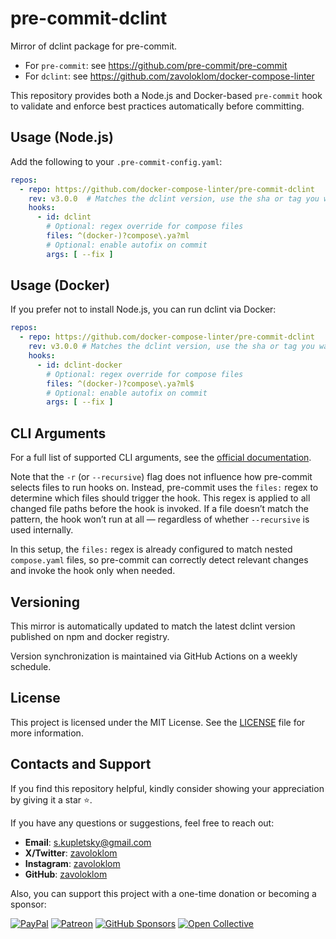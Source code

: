 # pre-commit-dclint

Mirror of dclint package for pre-commit.

- For `pre-commit`: see https://github.com/pre-commit/pre-commit
- For `dclint`: see https://github.com/zavoloklom/docker-compose-linter

This repository provides both a Node.js and Docker-based `pre-commit` hook to validate and enforce best practices
automatically before committing.

## Usage (Node.js)

Add the following to your `.pre-commit-config.yaml`:

```yaml
repos:
  - repo: https://github.com/docker-compose-linter/pre-commit-dclint
    rev: v3.0.0  # Matches the dclint version, use the sha or tag you want to point at
    hooks:
      - id: dclint
        # Optional: regex override for compose files
        files: ^(docker-)?compose\.ya?ml
        # Optional: enable autofix on commit
        args: [ --fix ]  
```

## Usage (Docker)

If you prefer not to install Node.js, you can run dclint via Docker:

```yaml
repos:
  - repo: https://github.com/docker-compose-linter/pre-commit-dclint
    rev: v3.0.0 # Matches the dclint version, use the sha or tag you want to point at
    hooks:
      - id: dclint-docker
        # Optional: regex override for compose files
        files: ^(docker-)?compose\.ya?ml$
        # Optional: enable autofix on commit
        args: [ --fix ]
```

## CLI Arguments

For a full list of supported CLI arguments, see
the [official documentation](https://github.com/zavoloklom/docker-compose-linter/blob/main/docs/cli.md).

Note that the `-r` (or `--recursive`) flag does not influence how pre-commit selects files to run hooks on. Instead,
pre-commit uses the `files:` regex to determine which files should trigger the hook. This regex is applied to all
changed file paths before the hook is invoked. If a file doesn’t match the pattern, the hook won’t run at all —
regardless of whether `--recursive` is used internally.

In this setup, the `files:` regex is already configured to match nested `compose.yaml` files, so pre-commit can
correctly detect relevant changes and invoke the hook only when needed.

## Versioning

This mirror is automatically updated to match the latest dclint version published on npm and docker registry.

Version synchronization is maintained via GitHub Actions on a weekly schedule.

## License

This project is licensed under the MIT License. See the [LICENSE](./LICENSE) file for more information.

## Contacts and Support

If you find this repository helpful, kindly consider showing your appreciation by giving it a star ⭐.

If you have any questions or suggestions, feel free to reach out:

- **Email**: [s.kupletsky@gmail.com](mailto:s.kupletsky@gmail.com)
- **Х/Twitter**: [zavoloklom](https://x.com/zavoloklom)
- **Instagram**: [zavoloklom](https://www.instagram.com/zavoloklom/)
- **GitHub**: [zavoloklom](https://github.com/zavoloklom)

Also, you can support this project with a one-time donation or becoming a sponsor:

[![PayPal](https://img.shields.io/badge/PayPal-00457C?style=for-the-badge&logo=paypal&logoColor=white)](https://www.paypal.com/donate/?hosted_button_id=J8KS3RUFKSHDL)
[![Patreon](https://img.shields.io/badge/Patreon-F96854?style=for-the-badge&logo=patreon&logoColor=white)](https://www.patreon.com/c/zavoloklom)
[![GitHub Sponsors](https://img.shields.io/badge/GitHub%20Sponsors-171515?style=for-the-badge&logo=github&logoColor=white)](https://github.com/sponsors/docker-compose-linter)
[![Open Collective](https://img.shields.io/badge/Open%20Collective-3385FF?style=for-the-badge&logo=opencollective&logoColor=white)](https://opencollective.com/dclint)
